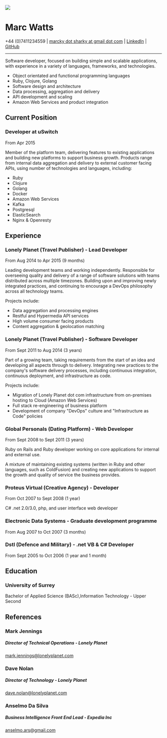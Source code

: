 ![](http://www.gravatar.com/avatar/ebc4f3ca1194bbf0b352307e2c5778b8.png)

# Marc Watts
+44 (0)7411234559 | [marcky dot sharky at gmail dot com](marcky.sharky@gmail.com) | [LinkedIn](http://uk.linkedin.com/in/marcawatts) | [GitHub](https://github.com/marckysharky)

***

Software developer, focused on building simple and scalable applications, with experience in a variety of languages, frameworks, and technologies.

* Object orientated and functional programming languages
* Ruby, Clojure, Golang
* Software design and architecture
* Data processing, aggregation and delivery
* API development and scaling
* Amazon Web Services and product integration

## Current Position
### Developer at uSwitch
From Apr 2015

Member of the platform team, delivering features to existing applications and building new platforms to support business growth. Products range from internal data aggregation and delivery to external customer facing APIs, using number of technologies and languages, including:
* Ruby
* Clojure
* Golang
* Docker
* Amazon Web Services
* Kafka
* Postgresql
* ElasticSearch
* Nginx & Openresty

## Experience
### Lonely Planet (Travel Publisher) - Lead Developer
From Aug 2014 to Apr 2015 (9 months)

Leading development teams and working independently. Responsible for overseeing quality and delivery of a range of software solutions with teams distributed across multiple timezones. Building upon and improving newly integrated practices, and continuing to encourage a DevOps philosophy across all technology teams.

Projects include:

* Data aggregation and processing engines
* Restful and Hypermedia API services
* High volume consumer facing products
* Content aggregation & geolocation matching

### Lonely Planet (Travel Publisher) - Software Developer
From Sept 2011 to Aug 2014 (3 years)

Part of a growing team, taking requirements from the start of an idea and developing all aspects through to delivery.
Integrating new practices to the company's software delivery processes, including continuous integration, continuous deployment, and infrastructure as code.

Projects include:

* Migration of Lonely Planet dot com infrastructure from on-premises hosting to Cloud (Amazon Web Services)
* Full stack re-engineering of business platform
* Development of company "DevOps" culture and "Infrastructure as Code" policies

### Global Personals (Dating Platform) - Web Developer
From Sept 2008 to Sept 2011 (3 years)

Ruby on Rails and Ruby developer working on core applications for internal and external use.

A mixture of maintaining existing systems (written in Ruby and other languages, such as ColdFusion) and creating new applications to support the growth and quality of service the business provides.

### Proteus Virtual (Creative Agency) - Developer
From Oct 2007 to Sept 2008 (1 year)

C# .net 2.0/3.0, php, and user interface web developer

### Electronic Data Systems - Graduate development programme
From Aug 2007 to Oct 2007 (3 months)

### Dstl (Defence and Military) - .net VB & C# Developer
From Sept 2005 to Oct 2006 (1 year and 1 month)

## Education

### University of Surrey
Bachelor of Applied Science (BASc),Information Technology - Upper Second

## References

### Mark Jennings
##### Director of Technical Operations - Lonely Planet
mark.jennings@lonelyplanet.com

### Dave Nolan
##### Director of Technology - Lonely Planet
dave.nolan@lonelyplanet.com

### Anselmo Da Silva
##### Business Intelligence Front End Lead - Expedia Inc
anselmo.ars@gmail.com
